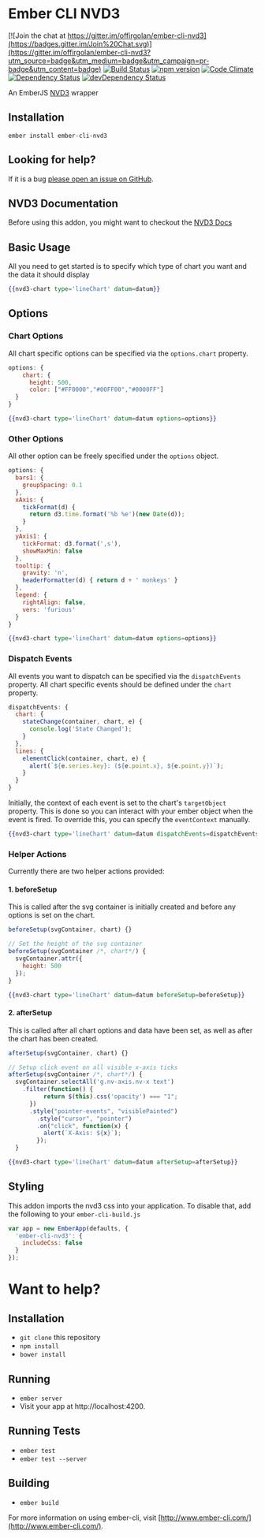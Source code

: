 # Ember CLI NVD3
[![Join the chat at https://gitter.im/offirgolan/ember-cli-nvd3](https://badges.gitter.im/Join%20Chat.svg)](https://gitter.im/offirgolan/ember-cli-nvd3?utm_source=badge&utm_medium=badge&utm_campaign=pr-badge&utm_content=badge)
[![Build Status](https://travis-ci.org/offirgolan/ember-cli-nvd3.svg)](https://travis-ci.org/offirgolan/ember-cli-nvd3) 
[![npm version](https://badge.fury.io/js/ember-cli-nvd3.svg)](http://badge.fury.io/js/ember-cli-nvd3)
[![Code Climate](https://codeclimate.com/github/offirgolan/ember-cli-nvd3/badges/gpa.svg)](https://codeclimate.com/github/offirgolan/ember-cli-nvd3)
[![Dependency Status](https://david-dm.org/offirgolan/ember-cli-nvd3.svg)](https://david-dm.org/offirgolan/ember-cli-nvd3)
[![devDependency Status](https://david-dm.org/offirgolan/ember-cli-nvd3/dev-status.svg)](https://david-dm.org/offirgolan/ember-cli-nvd3#info=devDependencies)

An EmberJS [NVD3](http://nvd3.org/) wrapper

## Installation ##
```shell
ember install ember-cli-nvd3
```

## Looking for help? ##
If it is a bug [please open an issue on GitHub](http://github.com/offirgolan/ember-cli-nvd3/issues).

## NVD3 Documentation
Before using this addon, you might want to checkout the [NVD3 Docs](https://nvd3-community.github.io/nvd3/)

## Basic Usage ##
All you need to get started is to specify which type of chart you want and the data it should display

```handlebars
{{nvd3-chart type='lineChart' datum=datum}}
```

## Options

### Chart Options
All chart specific options can be specified via the `options.chart` property.

```javascript
options: {
    chart: {
      height: 500,
      color: ["#FF0000","#00FF00","#0000FF"]
  }
}
```

```handlebars
{{nvd3-chart type='lineChart' datum=datum options=options}}
```

### Other Options
All other option can be freely specified under the `options` object. 

```javascript
options: {
  bars1: {
    groupSpacing: 0.1
  },
  xAxis: {
    tickFormat(d) {
      return d3.time.format('%b %e')(new Date(d));
    }
  },
  yAxis1: {
    tickFormat: d3.format(',s'),
    showMaxMin: false
  },
  tooltip: {
    gravity: 'n',
    headerFormatter(d) { return d + ' monkeys' }
  },
  legend: {
    rightAlign: false,
    vers: 'furious'
  }
}
```

```handlebars
{{nvd3-chart type='lineChart' datum=datum options=options}}
```

### Dispatch Events
All events you want to dispatch can be specified via the `dispatchEvents` property. All chart specific events should be defined under the `chart` property.

```javascript
dispatchEvents: {
  chart: {
    stateChange(container, chart, e) {
      console.log('State Changed');
    }
  },
  lines: {
    elementClick(container, chart, e) {
      alert(`${e.series.key}: (${e.point.x}, ${e.point.y})`);
    }
  }
}
```

Initially, the context of each event is set to the chart's `targetObject` property. This is done so you can interact with your ember object when the event is fired. To override this, you can specify the `eventContext` manually.

```handlebars
{{nvd3-chart type='lineChart' datum=datum dispatchEvents=dispatchEvents eventContext=parent}}
```

### Helper Actions
Currently there are two helper actions provided:

#### 1. beforeSetup
This is called after the svg container is initially created and before any options is set on the chart. 

```javascript
beforeSetup(svgContainer, chart) {}
```
```javascript
// Set the height of the svg container
beforeSetup(svgContainer /*, chart*/) {
  svgContainer.attr({
    height: 500
  });
}
```

```handlebars
{{nvd3-chart type='lineChart' datum=datum beforeSetup=beforeSetup}}
```

#### 2. afterSetup
This is called after all chart options and data have been set, as well as after the chart has been created. 

```javascript
afterSetup(svgContainer, chart) {}
```

```javascript
// Setup click event on all visible x-axis ticks
afterSetup(svgContainer /*, chart*/) {
  svgContainer.selectAll('g.nv-axis.nv-x text')
    .filter(function() {
          return $(this).css('opacity') === "1";
      })
      .style("pointer-events", "visiblePainted")
        .style("cursor", "pointer")
        .on("click", function(x) {
          alert(`X-Axis: ${x}`);
        });
  }
```

```handlebars
{{nvd3-chart type='lineChart' datum=datum afterSetup=afterSetup}}
```


## Styling
This addon imports the nvd3 css into your application. To disable that, add the following to your `ember-cli-build.js`

```javascript
var app = new EmberApp(defaults, {
  'ember-cli-nvd3': {
    includeCss: false
  }
});
```

# Want to help?

## Installation

* `git clone` this repository
* `npm install`
* `bower install`

## Running

* `ember server`
* Visit your app at http://localhost:4200.

## Running Tests

* `ember test`
* `ember test --server`

## Building

* `ember build`

For more information on using ember-cli, visit [http://www.ember-cli.com/](http://www.ember-cli.com/).
